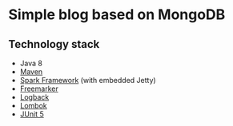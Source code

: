 # Simple blog based on MongoDB

## Technology stack
- Java 8
- [Maven](https://maven.apache.org/)
- [Spark Framework](http://sparkjava.com) (with embedded Jetty)
- [Freemarker](https://freemarker.apache.org)
- [Logback](https://logback.qos.ch)
- [Lombok](https://projectlombok.org)
- [JUnit 5](https://junit.org/junit5/)
